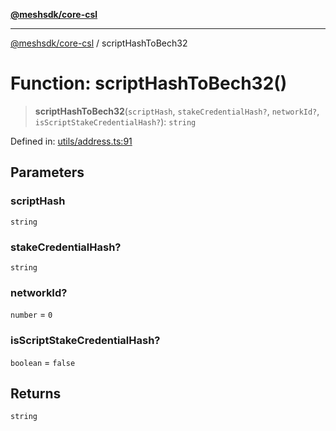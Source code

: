 [**@meshsdk/core-csl**](../README.md)

***

[@meshsdk/core-csl](../globals.md) / scriptHashToBech32

# Function: scriptHashToBech32()

> **scriptHashToBech32**(`scriptHash`, `stakeCredentialHash?`, `networkId?`, `isScriptStakeCredentialHash?`): `string`

Defined in: [utils/address.ts:91](https://github.com/MeshJS/mesh/blob/1abde1553cbd7cf2cf4e40197fc0de9e4a7d0f49/packages/mesh-core-csl/src/utils/address.ts#L91)

## Parameters

### scriptHash

`string`

### stakeCredentialHash?

`string`

### networkId?

`number` = `0`

### isScriptStakeCredentialHash?

`boolean` = `false`

## Returns

`string`
